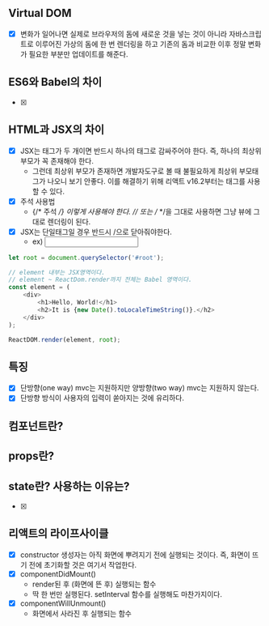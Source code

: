 ## Virtual DOM
- [x] 변화가 일어나면 실제로 브라우저의 돔에 새로운 것을 넣는 것이 아니라 자바스크립트로 이루어진 가상의 돔에 한 번 렌더링을 하고 기존의 돔과 비교한 이후 정말 변화가 필요한 부분만 업데이트를 해준다.

## ES6와 Babel의 차이
- [x] 

## HTML과 JSX의 차이
- [x] JSX는 태그가 두 개이면 반드시 하나의 태그로 감싸주어야 한다. 즉, 하나의 최상위 부모가 꼭 존재해야 한다.
  - 그런데 최상위 부모가 존재하면 개발자도구로 볼 때 불필요하게 최상위 부모태그가 나오니 보기 안좋다. 이를 해결하기 위해 리액트 v16.2부터는 <Fragment> 태그를 사용할 수 있다.
- [x] 주석 사용법
  - {/* 주석 */} 이렇게 사용해야 한다. // 또는 /* */을 그대로 사용하면 그냥 뷰에 그대로 렌더링이 된다.
- [x] JSX는 단일태그일 경우 반드시 /으로 닫아줘야한다.
  - ex) <input />
```javascript
let root = document.querySelector('#root');

// element 내부는 JSX영역이다.
// element ~ ReactDom.render까지 전체는 Babel 영역이다.
const element = (
    <div>
        <h1>Hello, World!</h1>
        <h2>It is {new Date().toLocaleTimeString()}.</h2>
    </div>
);

ReactDOM.render(element, root);
```
## 특징
- [x] 단방향(one way) mvc는 지원하지만 양방향(two way) mvc는 지원하지 않는다.
- [x] 단방향 방식이 사용자의 입력이 쏟아지는 것에 유리하다.

## 컴포넌트란?

## props란?

## state란? 사용하는 이유는?
- [x] 


## 리액트의 라이프사이클
- [x] constructor 생성자는 아직 화면에 뿌려지기 전에 실행되는 것이다. 즉, 화면이 뜨기 전에 초기화할 것은 여기서 작업한다.
- [x] componentDidMount()
  - render된 후 (화면에 뜬 후) 실행되는 함수
  - 딱 한 번만 실행된다. setInterval 함수를 실행해도 마찬가지이다.
- [x] componentWillUnmount()
  - 화면에서 사라진 후 실행되는 함수
